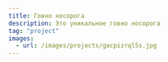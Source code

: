 ```yaml
---
title: Говно носорога
description: Это уникальное говно носорога
tag: "project"
images:
  - url: /images/projects/gacpizrql5s.jpg
---
```

